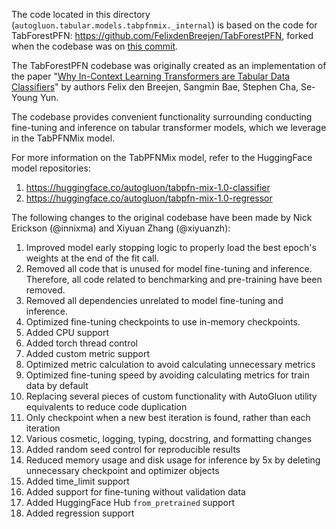 The code located in this directory (`autogluon.tabular.models.tabpfnmix._internal`) is based on the code for TabForestPFN: https://github.com/FelixdenBreejen/TabForestPFN, forked when the codebase was on [this commit](https://github.com/FelixdenBreejen/TabForestPFN/tree/53114795d3c96f87348a7ccbb675665e9d3e5243).

The TabForestPFN codebase was originally created as an implementation of the paper "[Why In-Context Learning Transformers are Tabular Data Classifiers](https://arxiv.org/pdf/2405.13396)" by authors Felix den Breejen, Sangmin Bae, Stephen Cha, Se-Young Yun.

The codebase provides convenient functionality surrounding conducting fine-tuning and inference on tabular transformer models, which we leverage in the TabPFNMix model.

For more information on the TabPFNMix model, refer to the HuggingFace model repositories:

1. https://huggingface.co/autogluon/tabpfn-mix-1.0-classifier
2. https://huggingface.co/autogluon/tabpfn-mix-1.0-regressor

The following changes to the original codebase have been made by Nick Erickson (@innixma) and Xiyuan Zhang (@xiyuanzh):

1. Improved model early stopping logic to properly load the best epoch's weights at the end of the fit call.
2. Removed all code that is unused for model fine-tuning and inference. Therefore, all code related to benchmarking and pre-training have been removed.
3. Removed all dependencies unrelated to model fine-tuning and inference.
4. Optimized fine-tuning checkpoints to use in-memory checkpoints.
5. Added CPU support
6. Added torch thread control
7. Added custom metric support
8. Optimized metric calculation to avoid calculating unnecessary metrics
9. Optimized fine-tuning speed by avoiding calculating metrics for train data by default
10. Replacing several pieces of custom functionality with AutoGluon utility equivalents to reduce code duplication
11. Only checkpoint when a new best iteration is found, rather than each iteration
12. Various cosmetic, logging, typing, docstring, and formatting changes
13. Added random seed control for reproducible results
14. Reduced memory usage and disk usage for inference by 5x by deleting unnecessary checkpoint and optimizer objects
15. Added time_limit support
16. Added support for fine-tuning without validation data
17. Added HuggingFace Hub `from_pretrained` support
18. Added regression support
